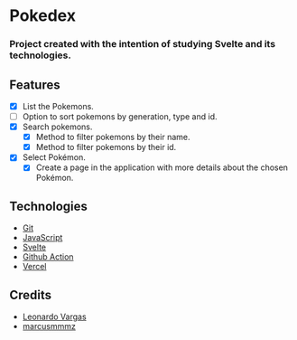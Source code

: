 # Pokedex
### Project created with the intention of studying Svelte and its technologies.

## Features
  - [x] List the Pokemons.
  - [ ] Option to sort pokemons by generation, type and id.
  - [x] Search pokemons.
      * [x] Method to filter pokemons by their name.
      * [x] Method to filter pokemons by their id.
  - [x] Select Pokémon.
      * [x] Create a page in the application with more details about the chosen Pokémon.
## Technologies
 - [Git](https://git-scm.com/downloads/guis)
 - [JavaScript](https://developer.mozilla.org/pt-BR/docs/Web/JavaScript)
 - [Svelte](https://svelte.dev/)
 - [Github Action](https://github.com/features/actions)
 - [Vercel](https://vercel.com/)
## Credits
 * [Leonardo Vargas](https://github.com/LeeonardoVargas/pokedex)
 * [marcusmmmz](https://github.com/marcusmmmz)